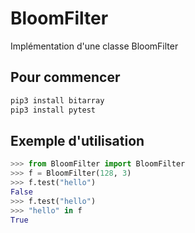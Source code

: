 # BloomFilter
Implémentation d'une classe BloomFilter 

## Pour commencer

```sh
pip3 install bitarray
pip3 install pytest
```

## Exemple d'utilisation  

```python hl_lines="1 3"
>>> from BloomFilter import BloomFilter
>>> f = BloomFilter(128, 3)
>>> f.test("hello")
False
>>> f.test("hello")
>>> "hello" in f
True
```
